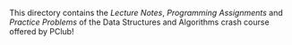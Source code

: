 This directory contains the *Lecture Notes*, *Programming Assignments* and *Practice Problems* of the Data Structures and Algorithms crash course offered by PClub! 
